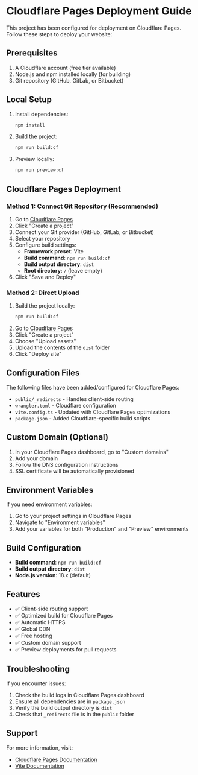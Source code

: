 # Cloudflare Pages Deployment Guide

This project has been configured for deployment on Cloudflare Pages. Follow these steps to deploy your website:

## Prerequisites

1. A Cloudflare account (free tier available)
2. Node.js and npm installed locally (for building)
3. Git repository (GitHub, GitLab, or Bitbucket)

## Local Setup

1. Install dependencies:
   ```bash
   npm install
   ```

2. Build the project:
   ```bash
   npm run build:cf
   ```

3. Preview locally:
   ```bash
   npm run preview:cf
   ```

## Cloudflare Pages Deployment

### Method 1: Connect Git Repository (Recommended)

1. Go to [Cloudflare Pages](https://pages.cloudflare.com/)
2. Click "Create a project"
3. Connect your Git provider (GitHub, GitLab, or Bitbucket)
4. Select your repository
5. Configure build settings:
   - **Framework preset**: Vite
   - **Build command**: `npm run build:cf`
   - **Build output directory**: `dist`
   - **Root directory**: `/` (leave empty)
6. Click "Save and Deploy"

### Method 2: Direct Upload

1. Build the project locally:
   ```bash
   npm run build:cf
   ```
2. Go to [Cloudflare Pages](https://pages.cloudflare.com/)
3. Click "Create a project"
4. Choose "Upload assets"
5. Upload the contents of the `dist` folder
6. Click "Deploy site"

## Configuration Files

The following files have been added/configured for Cloudflare Pages:

- `public/_redirects` - Handles client-side routing
- `wrangler.toml` - Cloudflare configuration
- `vite.config.ts` - Updated with Cloudflare Pages optimizations
- `package.json` - Added Cloudflare-specific build scripts

## Custom Domain (Optional)

1. In your Cloudflare Pages dashboard, go to "Custom domains"
2. Add your domain
3. Follow the DNS configuration instructions
4. SSL certificate will be automatically provisioned

## Environment Variables

If you need environment variables:
1. Go to your project settings in Cloudflare Pages
2. Navigate to "Environment variables"
3. Add your variables for both "Production" and "Preview" environments

## Build Configuration

- **Build command**: `npm run build:cf`
- **Build output directory**: `dist`
- **Node.js version**: 18.x (default)

## Features

- ✅ Client-side routing support
- ✅ Optimized build for Cloudflare Pages
- ✅ Automatic HTTPS
- ✅ Global CDN
- ✅ Free hosting
- ✅ Custom domain support
- ✅ Preview deployments for pull requests

## Troubleshooting

If you encounter issues:

1. Check the build logs in Cloudflare Pages dashboard
2. Ensure all dependencies are in `package.json`
3. Verify the build output directory is `dist`
4. Check that `_redirects` file is in the `public` folder

## Support

For more information, visit:
- [Cloudflare Pages Documentation](https://developers.cloudflare.com/pages/)
- [Vite Documentation](https://vitejs.dev/)
